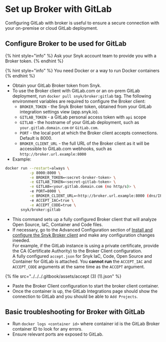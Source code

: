 # Set up Broker with GitLab

Configuring GitLab with broker is useful to ensure a secure connection with your on-premise or cloud GitLab deployment.

## Configure Broker to be used for GitLab

{% hint style="info" %}
Ask your Snyk account team to provide you with a Broker token.
{% endhint %}

{% hint style="info" %}
You need Docker or a way to run Docker containers
{% endhint %}

* Obtain your GitLab Broker token from Snyk.
* To use the Broker client with GitLab.com or an on-prem GitLab deployment, run `docker pull snyk/broker:gitlab` tag. The following environment variables are required to configure the Broker client:
  * `BROKER_TOKEN` - the Snyk Broker token, obtained from your GitLab integration settings view (app.snyk.io).
  * `GITLAB_TOKEN` - a GitLab personal access token with `api` scope
  * `GITLAB` - the hostname of your GitLab deployment, such as `your.gitlab.domain.com` or `GitLab.com`.
  * `PORT` - the local port at which the Broker client accepts connections. Default is 8000.
  * `BROKER_CLIENT_URL` - the full URL of the Broker client as it will be accessible to GitLab.com webhooks, such as `http://broker.url.example:8000`
* Example:

```bash
docker run --restart=always \
           -p 8000:8000 \
           -e BROKER_TOKEN=<secret-broker-token> \
           -e GITLAB_TOKEN=<secret-gitlab-token> \
           -e GITLAB=<your.gitlab.domain.com (no http/s)> \
           -e PORT=8000 \
           -e BROKER_CLIENT_URL=<http://broker.url.example:8000 (dns/IP:port)> \
           -e ACCEPT_IAC=true \
           -e ACCEPT_CODE=true \
       snyk/broker:gitlab
```

* This command sets up a fully configured Broker client that will analyze Open Source, IaC, Container and Code files.
* If necessary, go to the Advanced Configuration section of [Install and configure the Snyk Broker client](../set-up-snyk-broker/how-to-install-and-configure-your-snyk-broker-client.md) and make any configuration changes ineeded.\
  For example, if the GitLab instance is using a private certificate, provide the CA (Certificate Authority) to the Broker Client configuration.\
  A fully configured `accept.json` for Snyk IaC, Code, Open Source and Container for GitLab is attached. You **cannot run** the `ACCEPT_IAC` and `ACCEPT_CODE` arguments at the same time as the `ACCEPT` argument.

{% file src="../../../.gitbook/assets/accept (3) (1).json" %}

* Paste the Broker Client configuration to start the broker client container.
* Once the container is up, the GitLab Integrations page should show the connection to GitLab and you should be able to `Add Projects`.

## Basic troubleshooting for Broker with GitLab

* Run `docker logs <container id>` where container id is the GitLab Broker container ID to look for any errors.
* Ensure relevant ports are exposed to GitLab.
